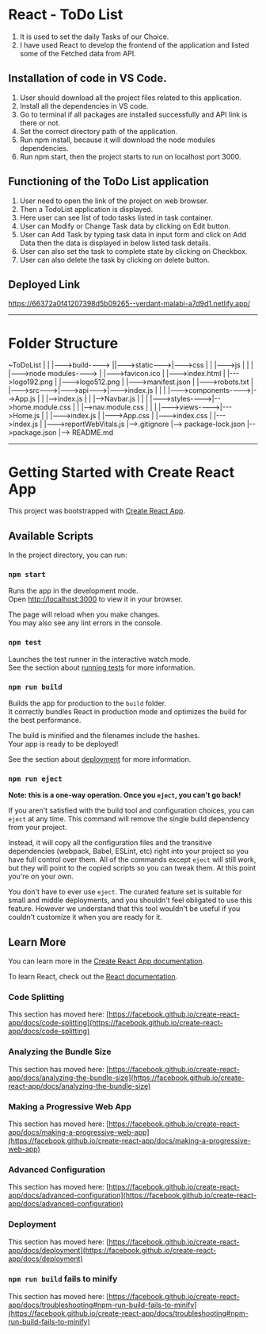# React - ToDo List
1. It is used to set the daily Tasks of our Choice.
2. I have used React to develop the frontend of the application and listed some of the Fetched data from API.

## Installation of code in VS Code.
1. User should download all the project files related to this application.
2. Install all the dependencies in VS code.
3. Go to terminal if all packages are installed successfully and API link is there or not.
4. Set the correct directory path of the application.
5. Run npm install, because it will download the node modules dependencies.
6. Run npm start, then the project starts to run on localhost port 3000.

## Functioning of the ToDo List application
1. User need to open the link of the project on web browser.
2. Then a TodoList application is displayed.
3. Here user can see list of todo tasks listed in task container.
4. User can Modify or Change Task data by clicking on Edit button.
5. User can Add Task by typing task data in input form and click on Add Data then the data is displayed in below listed task details.
6. User can also set the task to complete state by clicking on Checkbox.
7. User can also delete the task by clicking on delete button.

## Deployed Link
https://66372a0f41207398d5b09265--verdant-malabi-a7d9d1.netlify.app/

***

# Folder Structure

~ToDoList | |
|--->build----> ||--->static--->|--->css | | |--->js | | | |--->node modules----> | |--->favicon.ico | |--->index.html | |--->logo192.png | |--->logo512.png | |--->manifest.json | |--->robots.txt | |--->src--->|--->api--->|--->index.js | | | |--->components---->|-->App.js | | |-->index.js | | |-->Navbar.js | | | |--->styles---->|-->home.module.css | | |-->nav.module.css | | | |--->views---->|--->Home.js | | |--->index.js | |--->App.css | |--->index.css | |--->index.js | |--->reportWebVitals.js |-->.gitignore |--> package-lock.json |-->package.json |--> README.md

****
# Getting Started with Create React App

This project was bootstrapped with [Create React App](https://github.com/facebook/create-react-app).

## Available Scripts

In the project directory, you can run:

### `npm start`

Runs the app in the development mode.\
Open [http://localhost:3000](http://localhost:3000) to view it in your browser.

The page will reload when you make changes.\
You may also see any lint errors in the console.

### `npm test`

Launches the test runner in the interactive watch mode.\
See the section about [running tests](https://facebook.github.io/create-react-app/docs/running-tests) for more information.

### `npm run build`

Builds the app for production to the `build` folder.\
It correctly bundles React in production mode and optimizes the build for the best performance.

The build is minified and the filenames include the hashes.\
Your app is ready to be deployed!

See the section about [deployment](https://facebook.github.io/create-react-app/docs/deployment) for more information.

### `npm run eject`

**Note: this is a one-way operation. Once you `eject`, you can't go back!**

If you aren't satisfied with the build tool and configuration choices, you can `eject` at any time. This command will remove the single build dependency from your project.

Instead, it will copy all the configuration files and the transitive dependencies (webpack, Babel, ESLint, etc) right into your project so you have full control over them. All of the commands except `eject` will still work, but they will point to the copied scripts so you can tweak them. At this point you're on your own.

You don't have to ever use `eject`. The curated feature set is suitable for small and middle deployments, and you shouldn't feel obligated to use this feature. However we understand that this tool wouldn't be useful if you couldn't customize it when you are ready for it.

## Learn More

You can learn more in the [Create React App documentation](https://facebook.github.io/create-react-app/docs/getting-started).

To learn React, check out the [React documentation](https://reactjs.org/).

### Code Splitting

This section has moved here: [https://facebook.github.io/create-react-app/docs/code-splitting](https://facebook.github.io/create-react-app/docs/code-splitting)

### Analyzing the Bundle Size

This section has moved here: [https://facebook.github.io/create-react-app/docs/analyzing-the-bundle-size](https://facebook.github.io/create-react-app/docs/analyzing-the-bundle-size)

### Making a Progressive Web App

This section has moved here: [https://facebook.github.io/create-react-app/docs/making-a-progressive-web-app](https://facebook.github.io/create-react-app/docs/making-a-progressive-web-app)

### Advanced Configuration

This section has moved here: [https://facebook.github.io/create-react-app/docs/advanced-configuration](https://facebook.github.io/create-react-app/docs/advanced-configuration)

### Deployment

This section has moved here: [https://facebook.github.io/create-react-app/docs/deployment](https://facebook.github.io/create-react-app/docs/deployment)

### `npm run build` fails to minify

This section has moved here: [https://facebook.github.io/create-react-app/docs/troubleshooting#npm-run-build-fails-to-minify](https://facebook.github.io/create-react-app/docs/troubleshooting#npm-run-build-fails-to-minify)
